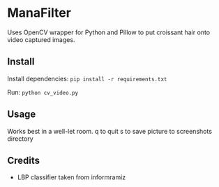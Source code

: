 # ManaFilter

Uses OpenCV wrapper for Python and Pillow to put croissant hair onto video captured images.

## Install

Install dependencies: `pip install -r requirements.txt`

Run: `python cv_video.py`

## Usage

Works best in a well-let room.
q to quit
s to save picture to screenshots directory

## Credits

  - LBP classifier taken from informramiz
